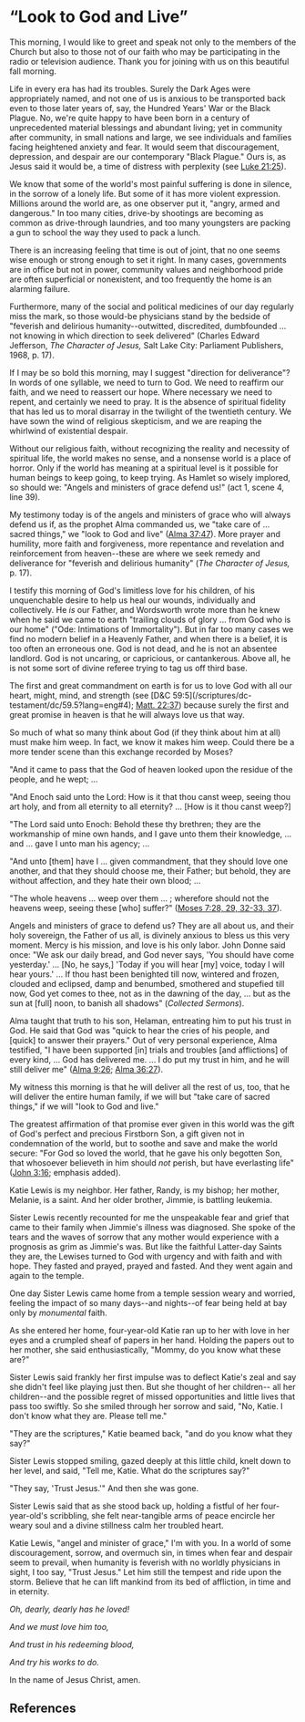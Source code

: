 # “Look to God and Live”

This morning, I would like to greet and speak not only to the members of the
Church but also to those not of our faith who may be participating in the
radio or television audience. Thank you for joining with us on this beautiful
fall morning.

Life in every era has had its troubles. Surely the Dark Ages were
appropriately named, and not one of us is anxious to be transported back even
to those later years of, say, the Hundred Years' War or the Black Plague. No,
we're quite happy to have been born in a century of unprecedented material
blessings and abundant living; yet in community after community, in small
nations and large, we see individuals and families facing heightened anxiety
and fear. It would seem that discouragement, depression, and despair are our
contemporary "Black Plague." Ours is, as Jesus said it would be, a time of
distress with perplexity (see [Luke
21:25](/scriptures/nt/luke/21.25?lang=eng#24)).

We know that some of the world's most painful suffering is done in silence, in
the sorrow of a lonely life. But some of it has more violent expression.
Millions around the world are, as one observer put it, "angry, armed and
dangerous." In too many cities, drive-by shootings are becoming as common as
drive-through laundries, and too many youngsters are packing a gun to school
the way they used to pack a lunch.

There is an increasing feeling that time is out of joint, that no one seems
wise enough or strong enough to set it right. In many cases, governments are
in office but not in power, community values and neighborhood pride are often
superficial or nonexistent, and too frequently the home is an alarming
failure.

Furthermore, many of the social and political medicines of our day regularly
miss the mark, so those would-be physicians stand by the bedside of "feverish
and delirious humanity--outwitted, discredited, dumbfounded ... not knowing in
which direction to seek delivered" (Charles Edward Jefferson, _The Character
of Jesus,_ Salt Lake City: Parliament Publishers, 1968, p. 17).

If I may be so bold this morning, may I suggest "direction for deliverance"?
In words of one syllable, we need to turn to God. We need to reaffirm our
faith, and we need to reassert our hope. Where necessary we need to repent,
and certainly we need to pray. It is the absence of spiritual fidelity that
has led us to moral disarray in the twilight of the twentieth century. We have
sown the wind of religious skepticism, and we are reaping the whirlwind of
existential despair.

Without our religious faith, without recognizing the reality and necessity of
spiritual life, the world makes no sense, and a nonsense world is a place of
horror. Only if the world has meaning at a spiritual level is it possible for
human beings to keep going, to keep trying. As Hamlet so wisely implored, so
should we: "Angels and ministers of grace defend us!" (act 1, scene 4, line
39).

My testimony today is of the angels and ministers of grace who will always
defend us if, as the prophet Alma commanded us, we "take care of ... sacred
things," we "look to God and live" ([Alma
37:47](/scriptures/bofm/alma/37.47?lang=eng#46)). More prayer and humility,
more faith and forgiveness, more repentance and revelation and reinforcement
from heaven--these are where we seek remedy and deliverance for "feverish and
delirious humanity" (_The Character of Jesus,_ p. 17).

I testify this morning of God's limitless love for his children, of his
unquenchable desire to help us heal our wounds, individually and collectively.
He _is_ our Father, and Wordsworth wrote more than he knew when he said we
came to earth "trailing clouds of glory ... from God who is our home" ("Ode:
Intimations of Immortality"). But in far too many cases we find no modern
belief in a Heavenly Father, and when there is a belief, it is too often an
erroneous one. God is not dead, and he is not an absentee landlord. God is not
uncaring, or capricious, or cantankerous. Above all, he is not some sort of
divine referee trying to tag us off third base.

The first and great commandment on earth is for us to love God with all our
heart, might, mind, and strength (see [D&amp;C 59:5](/scriptures/dc-
testament/dc/59.5?lang=eng#4); [Matt.
22:37](/scriptures/nt/matt/22.37?lang=eng#36)) because surely the first and
great promise in heaven is that he will always love us that way.

So much of what so many think about God (if they think about him at all) must
make him weep. In fact, we know it makes him weep. Could there be a more
tender scene than this exchange recorded by Moses?

"And it came to pass that the God of heaven looked upon the residue of the
people, and he wept; ...

"And Enoch said unto the Lord: How is it that thou canst weep, seeing thou art
holy, and from all eternity to all eternity? ... [How is it thou canst weep?]

"The Lord said unto Enoch: Behold these thy brethren; they are the workmanship
of mine own hands, and I gave unto them their knowledge, ... and ... gave I unto
man his agency; ...

"And unto [them] have I ... given commandment, that they should love one
another, and that they should choose me, their Father; but behold, they are
without affection, and they hate their own blood; ...

"The whole heavens ... weep over them ... ; wherefore should not the heavens weep,
seeing these [who] suffer?" ([Moses 7:28, 29, 32-33,
37](/scriptures/pgp/moses/7.28,29,32-33,37?lang=eng#27)).

Angels and ministers of grace to defend us? They are all about us, and their
holy sovereign, the Father of us all, is divinely anxious to bless us this
very moment. Mercy is his mission, and love is his only labor. John Donne said
once: "We ask our daily bread, and God never says, 'You should have come
yesterday.' ... [No, he says,] 'Today if you will hear [my] voice, today I will
hear yours.' ... If thou hast been benighted till now, wintered and frozen,
clouded and eclipsed, damp and benumbed, smothered and stupefied till now, God
yet comes to thee, not as in the dawning of the day, ... but as the sun at
[full] noon, to banish all shadows" (_Collected Sermons_).

Alma taught that truth to his son, Helaman, entreating him to put his trust in
God. He said that God was "quick to hear the cries of his people, and [quick]
to answer their prayers." Out of very personal experience, Alma testified, "I
have been supported [in] trials and troubles [and afflictions] of every kind,
... God has delivered me. ... I do put my trust in him, and he will still deliver
me" ([Alma 9:26](/scriptures/bofm/alma/9.26?lang=eng#25); [Alma
36:27](/scriptures/bofm/alma/36.27?lang=eng#26)).

My witness this morning is that he will deliver all the rest of us, too, that
he will deliver the entire human family, if we will but "take care of sacred
things," if we will "look to God and live."

The greatest affirmation of that promise ever given in this world was the gift
of God's perfect and precious Firstborn Son, a gift given not in condemnation
of the world, but to soothe and save and make the world secure: "For God so
loved the world, that he gave his only begotten Son, that whosoever believeth
in him should _not_ perish, but have everlasting life" ([John
3:16](/scriptures/nt/john/3.16?lang=eng#15); emphasis added).

Katie Lewis is my neighbor. Her father, Randy, is my bishop; her mother,
Melanie, is a saint. And her older brother, Jimmie, is battling leukemia.

Sister Lewis recently recounted for me the unspeakable fear and grief that
came to their family when Jimmie's illness was diagnosed. She spoke of the
tears and the waves of sorrow that any mother would experience with a
prognosis as grim as Jimmie's was. But like the faithful Latter-day Saints
they are, the Lewises turned to God with urgency and with faith and with hope.
They fasted and prayed, prayed and fasted. And they went again and again to
the temple.

One day Sister Lewis came home from a temple session weary and worried,
feeling the impact of so many days--and nights--of fear being held at bay only
by _monumental_ faith.

As she entered her home, four-year-old Katie ran up to her with love in her
eyes and a crumpled sheaf of papers in her hand. Holding the papers out to her
mother, she said enthusiastically, "Mommy, do you know what these are?"

Sister Lewis said frankly her first impulse was to deflect Katie's zeal and
say she didn't feel like playing just then. But she thought of her children--
all her children--and the possible regret of missed opportunities and little
lives that pass too swiftly. So she smiled through her sorrow and said, "No,
Katie. I don't know what they are. Please tell me."

"They are the scriptures," Katie beamed back, "and do you know what they say?"

Sister Lewis stopped smiling, gazed deeply at this little child, knelt down to
her level, and said, "Tell me, Katie. What do the scriptures say?"

"They say, 'Trust Jesus.'" And then she was gone.

Sister Lewis said that as she stood back up, holding a fistful of her four-
year-old's scribbling, she felt near-tangible arms of peace encircle her weary
soul and a divine stillness calm her troubled heart.

Katie Lewis, "angel and minister of grace," I'm with you. In a world of some
discouragement, sorrow, and overmuch sin, in times when fear and despair seem
to prevail, when humanity is feverish with no worldly physicians in sight, I
too say, "Trust Jesus." Let him still the tempest and ride upon the storm.
Believe that he can lift mankind from its bed of affliction, in time and in
eternity.

_Oh, dearly, dearly has he loved!_

_And we must love him too,_

_And trust in his redeeming blood,_

_And try his works to do._

In the name of Jesus Christ, amen.

## References

